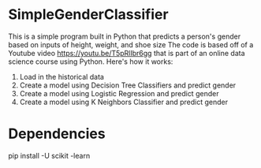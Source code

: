 # SimpleGenderClassifier
This is a simple program built in Python that predicts a person's gender based on inputs of height, weight, and shoe size
The code is based off of a Youtube video https://youtu.be/T5pRlIbr6gg that is part of an online data science course using Python. 
Here's how it works:
1) Load in the historical data
2) Create a model using Decision Tree Classifiers and predict gender
3) Create a model using Logistic Regression and predict gender
4) Create a model using K Neighbors Classifier and predict gender

# Dependencies
pip install -U scikit -learn
